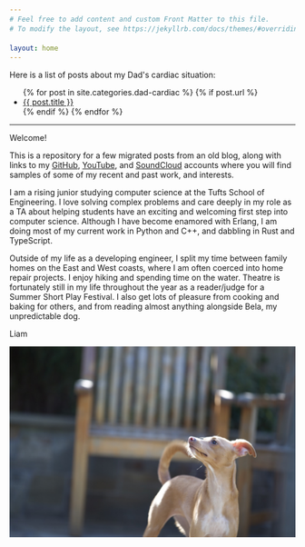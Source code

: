 ```yaml
---
# Feel free to add content and custom Front Matter to this file.
# To modify the layout, see https://jekyllrb.com/docs/themes/#overriding-theme-defaults

layout: home
---
```


Here is a list of posts about my Dad's cardiac situation:

<ul>
  {% for post in site.categories.dad-cardiac %}
    {% if post.url %}
        <li><a href="{{ post.url }}">{{ post.title }}</a></li>
    {% endif %}
  {% endfor %}
</ul>

---

Welcome!

This is a repository for a few migrated posts from an old blog, along with links to my [GitHub](https://github.com/liam-strand), [YouTube](https://www.youtube.com/c/LiamStrand/featured), and [SoundCloud](https://soundcloud.com/liam_itchy_dad) accounts where you will find samples of some of my recent and past work, and interests.

I am a rising junior studying computer science at the Tufts School of Engineering. I love solving complex problems and care deeply in my role as a TA about helping students have an exciting and welcoming first step into computer science. Although I have become enamored with Erlang, I am doing most of my current work in Python and C++, and dabbling in Rust and TypeScript.

Outside of my life as a developing engineer, I split my time between family homes on the East and West coasts, where I am often coerced into home repair projects. I enjoy hiking and spending time on the water. Theatre is fortunately still in my life throughout the year as a reader/judge for a Summer Short Play Festival. I also get lots of pleasure from cooking and baking for others, and from reading almost anything alongside Bela, my unpredictable dog.

Liam

![Bela](/assets/bela.jpeg)
